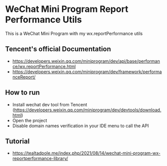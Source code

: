 # WeChat Mini Program Report Performance Utils

This is a WeChat Mini Program with my wx.reportPerformance utils

## Tencent's official Documentation

- https://developers.weixin.qq.com/miniprogram/dev/api/base/performance/wx.reportPerformance.html
- https://developers.weixin.qq.com/miniprogram/dev/framework/performanceReport/

## How to run

- Install wechat dev tool from Tencent (https://developers.weixin.qq.com/miniprogram/dev/devtools/download.html)
- Open the project
- Disable domain names verification in your IDE menu to call the API

## Tutorial

- https://tealtadpole.me/index.php/2021/08/14/wechat-mini-program-wx-reportperformance-library/

